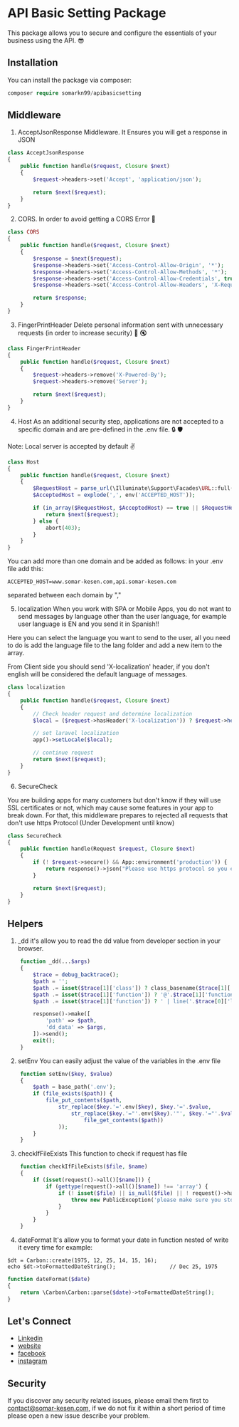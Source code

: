# API Basic Setting Package

This package allows you to secure and configure the essentials of your business using the API. :sunglasses: 

## Installation

You can install the package via composer:

```php
composer require somarkn99/apibasicsetting
```

## Middleware

1. AcceptJsonResponse Middleware.
It Ensures you will get a response in JSON

```php
class AcceptJsonResponse
{
    public function handle($request, Closure $next)
    {
        $request->headers->set('Accept', 'application/json');

        return $next($request);
    }
}
```

2. CORS.
In order to avoid getting a CORS Error :triumph:

```php
class CORS
{
    public function handle($request, Closure $next)
    {
        $response = $next($request);
        $response->headers->set('Access-Control-Allow-Origin', '*');
        $response->headers->set('Access-Control-Allow-Methods', '*');
        $response->headers->set('Access-Control-Allow-Credentials', true);
        $response->headers->set('Access-Control-Allow-Headers', 'X-Requested-With,Content-Type,X-Token-Auth,Authorization');

        return $response;
    }
}
```

3. FingerPrintHeader
Delete personal information sent with unnecessary requests (in order to increase security) :no_bell: :mute:

```php
class FingerPrintHeader
{
    public function handle($request, Closure $next)
    {
        $request->headers->remove('X-Powered-By');
        $request->headers->remove('Server');

        return $next($request);
    }
}
```

4. Host
As an additional security step, applications are not accepted to a specific domain and are pre-defined in the .env file. :lock: :shield:

Note: Local server is accepted by default :v:

```php
class Host
{
    public function handle($request, Closure $next)
    {
        $RequestHost = parse_url(\Illuminate\Support\Facades\URL::full())['host'];
        $AcceptedHost = explode(',', env('ACCEPTED_HOST'));

        if (in_array($RequestHost, $AcceptedHost) == true || $RequestHost == 'localhost') {
            return $next($request);
        } else {
            abort(403);
        }
    }
}
```

You can add more than one domain and be added as follows:
in your .env file add this:

```
ACCEPTED_HOST=www.somar-kesen.com,api.somar-kesen.com
```

separated between each domain by ","

5. localization
When you work with SPA or Mobile Apps, you do not want to send messages by language other than the user language, for example user language is EN and you send it in Spanish!!

Here you can select the language you want to send to the user, all you need to do is add the language file to the lang folder and add a new item to the array.

From Client side you should send 'X-localization' header, if you don't english will be considered the default language of messages.

```php
class localization
{
    public function handle($request, Closure $next)
    {
        // Check header request and determine localization
        $local = ($request->hasHeader('X-localization')) ? $request->header('X-localization') : 'en';

        // set laravel localization
        app()->setLocale($local);

        // continue request
        return $next($request);
    }
}
```

6. SecureCheck

You are building apps for many customers but don't know if they will use SSL certificates or not, which may cause some features in your app to break down.
For that, this middleware prepares to rejected all requests that don't use https Protocol
(Under Development until know)

```php
class SecureCheck
{
    public function handle(Request $request, Closure $next)
    {
        if (! $request->secure() && App::environment('production')) {
            return response()->json("Please use https protocol so you can send requests.", Response::HTTP_BAD_REQUEST);
        }

        return $next($request);
    }
}
```

## Helpers

1. _dd
it's allow you to read the dd value from developer section in your browser.

```php
    function _dd(...$args)
    {
        $trace = debug_backtrace();
        $path = '';
        $path .= isset($trace[1]['class']) ? class_basename($trace[1]['class']) : '';
        $path .= isset($trace[1]['function']) ? '@'.$trace[1]['function'].'()' : '';
        $path .= isset($trace[1]['function']) ? ' | line('.$trace[0]['line'].')' : null;

        response()->make([
            'path' => $path,
            'dd_data' => $args,
        ])->send();
        exit();
    }
```

2. setEnv
You can easily adjust the value of the variables in the .env file

```php
    function setEnv($key, $value)
    {
        $path = base_path('.env');
        if (file_exists($path)) {
            file_put_contents($path,
                str_replace($key.'='.env($key), $key.'='.$value,
                    str_replace($key.'="'.env($key).'"', $key.'="'.$value.'"',
                        file_get_contents($path))
                ));
        }
    }
```

3. checkIfFileExists
This function to check if request has file

```php
    function checkIfFileExists($file, $name)
    {
        if (isset(request()->all()[$name])) {
            if (gettype(request()->all()[$name]) !== 'array') {
                if (! isset($file) || is_null($file) || ! request()->hasFile($name)) {
                    throw new PublicException('please make sure you store correct file');
                }
            }
        }
    }
```

4. dateFormat
It's allow you to format your date in function nested of write it every time
for example:

```
$dt = Carbon::create(1975, 12, 25, 14, 15, 16);
echo $dt->toFormattedDateString();                 // Dec 25, 1975
```

```php
function dateFormat($date)
{
    return \Carbon\Carbon::parse($date)->toFormattedDateString();
}
```

Let's Connect
-------

- [Linkedin](https://www.linkedin.com/in/somarkn99/)
- [website](https://www.somar-kesen.com/)
- [facebook](https://www.facebook.com/SomarKesen)
- [instagram](https://www.instagram.com/somar_kn/)

Security
--------

If you discover any security related issues, please email them first to contact@somar-kesen.com,
if we do not fix it within a short period of time please open a new issue describe your problem.
